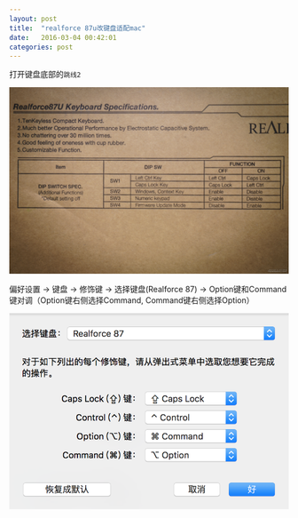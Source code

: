 ```yaml
---
layout: post
title:  "realforce 87u改键盘适配mac"
date:   2016-03-04 00:42:01
categories: post
---
```



打开键盘底部的`跳线2`

<img src="/assets/realfore_jumper.jpg" />

偏好设置 -> 键盘 -> 修饰键 -> 选择键盘(Realforce 87) -> Option键和Command键对调（Option键右侧选择Command, Command键右侧选择Option）

<img src="/assets/key_setting.png" />
